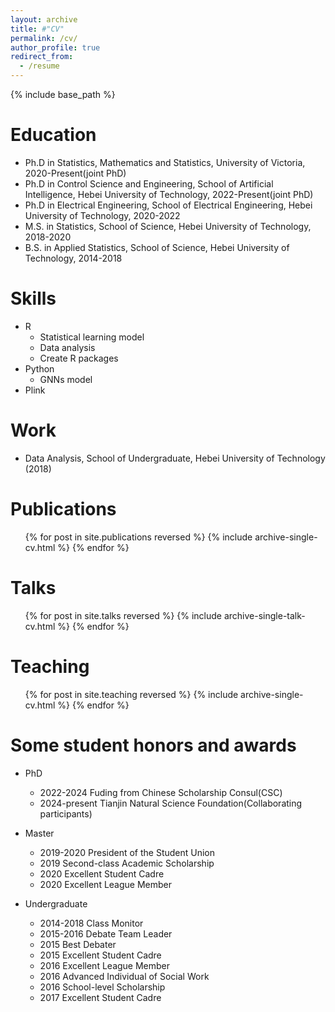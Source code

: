 ```yaml
---
layout: archive
title: #"CV"
permalink: /cv/
author_profile: true
redirect_from:
  - /resume
---
```


{% include base_path %}

Education
======
* Ph.D in Statistics, Mathematics and Statistics, University of Victoria, 2020-Present(joint PhD)
* Ph.D in Control Science and Engineering, School of Artificial Intelligence, Hebei University of Technology, 2022-Present(joint PhD)
* Ph.D in Electrical Engineering, School of Electrical Engineering, Hebei University of Technology, 2020-2022
* M.S. in Statistics, School of Science, Hebei University of Technology, 2018-2020
* B.S. in Applied Statistics, School of Science, Hebei University of Technology, 2014-2018

Skills
======
* R
  * Statistical learning model
  * Data analysis
  * Create R packages
* Python
  * GNNs model
* Plink

Work
======
* Data Analysis, School of Undergraduate, Hebei University of Technology (2018)
  
Publications
======
  <ul>{% for post in site.publications reversed %}
    {% include archive-single-cv.html %}
  {% endfor %}</ul>
  
Talks
======
  <ul>{% for post in site.talks reversed %}
    {% include archive-single-talk-cv.html  %}
  {% endfor %}</ul>
  
Teaching
======
  <ul>{% for post in site.teaching reversed %}
    {% include archive-single-cv.html %}
  {% endfor %}</ul>
  
Some student honors and awards
======
* PhD
  * 2022-2024 Fuding from Chinese Scholarship Consul(CSC)
  * 2024-present Tianjin Natural Science Foundation(Collaborating participants)

* Master
  * 2019-2020 President of the Student Union
  * 2019 Second-class Academic Scholarship
  * 2020 Excellent Student Cadre
  * 2020 Excellent League Member
 
* Undergraduate
  * 2014-2018 Class Monitor
  * 2015-2016 Debate Team Leader
  * 2015 Best Debater
  * 2015 Excellent Student Cadre
  * 2016 Excellent League Member
  * 2016 Advanced Individual of Social Work
  * 2016 School-level Scholarship
  * 2017 Excellent Student Cadre


